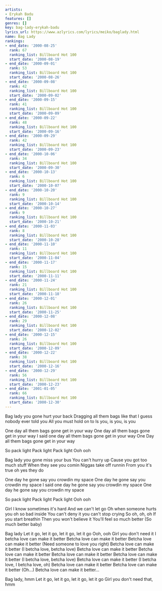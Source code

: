 ```yaml
---
artists:
- Erykah Badu
features: []
genres: []
key: bag-lady-erykah-badu
lyrics_url: https://www.azlyrics.com/lyrics/meiko/baglady.html
name: Bag Lady
rankings:
- end_date: '2000-08-25'
  rank: 67
  ranking_list: Billboard Hot 100
  start_date: '2000-08-19'
- end_date: '2000-09-01'
  rank: 53
  ranking_list: Billboard Hot 100
  start_date: '2000-08-26'
- end_date: '2000-09-08'
  rank: 42
  ranking_list: Billboard Hot 100
  start_date: '2000-09-02'
- end_date: '2000-09-15'
  rank: 41
  ranking_list: Billboard Hot 100
  start_date: '2000-09-09'
- end_date: '2000-09-22'
  rank: 48
  ranking_list: Billboard Hot 100
  start_date: '2000-09-16'
- end_date: '2000-09-29'
  rank: 42
  ranking_list: Billboard Hot 100
  start_date: '2000-09-23'
- end_date: '2000-10-06'
  rank: 34
  ranking_list: Billboard Hot 100
  start_date: '2000-09-30'
- end_date: '2000-10-13'
  rank: 6
  ranking_list: Billboard Hot 100
  start_date: '2000-10-07'
- end_date: '2000-10-20'
  rank: 9
  ranking_list: Billboard Hot 100
  start_date: '2000-10-14'
- end_date: '2000-10-27'
  rank: 9
  ranking_list: Billboard Hot 100
  start_date: '2000-10-21'
- end_date: '2000-11-03'
  rank: 8
  ranking_list: Billboard Hot 100
  start_date: '2000-10-28'
- end_date: '2000-11-10'
  rank: 11
  ranking_list: Billboard Hot 100
  start_date: '2000-11-04'
- end_date: '2000-11-17'
  rank: 15
  ranking_list: Billboard Hot 100
  start_date: '2000-11-11'
- end_date: '2000-11-24'
  rank: 21
  ranking_list: Billboard Hot 100
  start_date: '2000-11-18'
- end_date: '2000-12-01'
  rank: 26
  ranking_list: Billboard Hot 100
  start_date: '2000-11-25'
- end_date: '2000-12-08'
  rank: 29
  ranking_list: Billboard Hot 100
  start_date: '2000-12-02'
- end_date: '2000-12-15'
  rank: 26
  ranking_list: Billboard Hot 100
  start_date: '2000-12-09'
- end_date: '2000-12-22'
  rank: 38
  ranking_list: Billboard Hot 100
  start_date: '2000-12-16'
- end_date: '2000-12-29'
  rank: 56
  ranking_list: Billboard Hot 100
  start_date: '2000-12-23'
- end_date: '2001-01-05'
  rank: 66
  ranking_list: Billboard Hot 100
  start_date: '2000-12-30'
---
```


Bag lady you gone hurt your back
Dragging all them bags like that
I guess nobody ever told you
All you must hold on to
Is you, is you, is you

One day all them bags gone get in your way
One day all them bags gone get in your way
I said one day all them bags gone get in your way
One Day all them bags gone get in your way

So pack light
Pack light
Pack light
Ooh ooh

Bag lady you gone miss your bus
You can't hurry up
Cause you got too much stuff
When they see you comin
Niggas take off runnin
From you it's true oh yes they do

One day he gone say you crowdin my space
One day he gone say you crowdin my space
I said one day he gone say you crowdin my space
One day he gone say you crowdin my space

So pack light
Pack light
Pack light
Ooh ooh

Girl I know sometimes it's hard
And we can't let go
Oh when someone hurts you oh so bad inside
You can't deny it you can't stop crying
So oh, oh, oh
If you start breathin
Then you won't believe it
You'll feel so much better
(So much better baby)

Bag lady
Let it go, let it go, let it go, let it go
Ooh, ooh
Girl you don't need it
I betcha love can make it better
Betcha love can make it better
Betcha love can make it better
(Need someone to love you right)
Betcha love can make it better
(I betcha love, betcha love)
Betcha love can make it better
Betcha love can make it better
Betcha love can make it better
Betcha love can make it better
(I betcha love, betcha love)
Betcha love can make it better
(I betcha love, I betcha love, oh)
Betcha love can make it better
Betcha love can make it better
(Oh...)
Betcha love can make it better...

Bag lady, hmm
Let it go, let it go, let it go, let it go
Girl you don't need that, hmm



